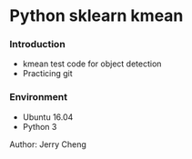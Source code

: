 # Python sklearn kmean
### Introduction
* kmean test code for object detection
* Practicing git  

### Environment
* Ubuntu 16.04
* Python 3  

Author: Jerry Cheng
